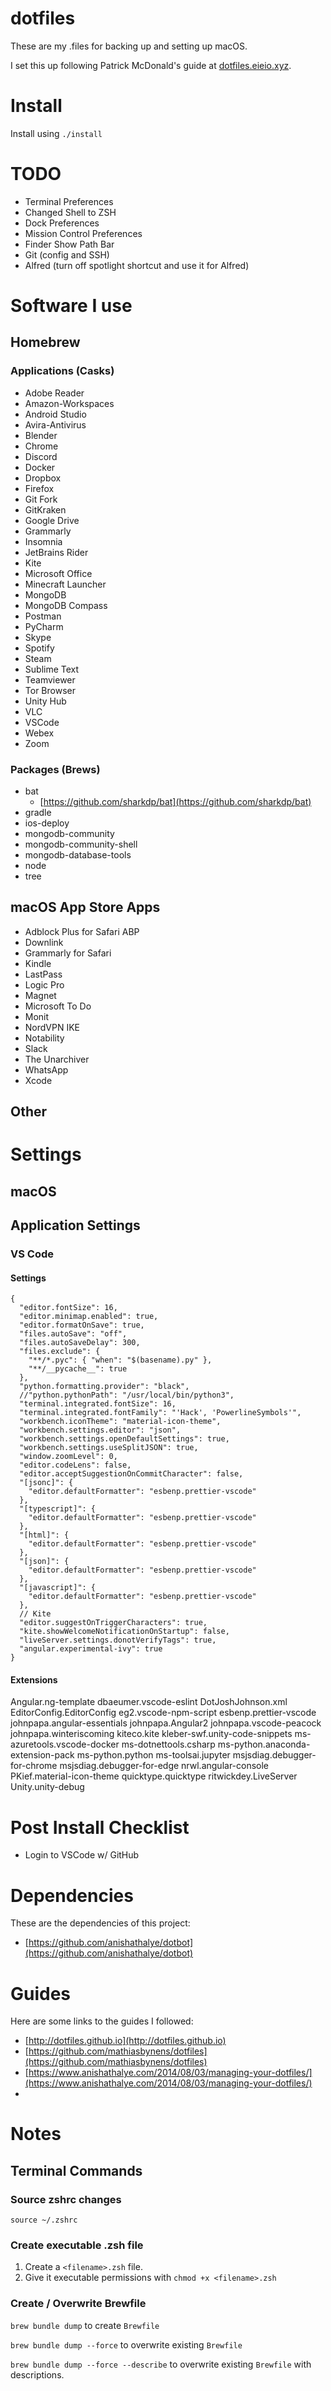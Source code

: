 # dotfiles

These are my .files for backing up and setting up macOS.

I set this up following Patrick McDonald's guide at [dotfiles.eieio.xyz](http://dotfiles.eieio.xyz).

# Install

Install using `./install`

# TODO

- Terminal Preferences
- Changed Shell to ZSH
- Dock Preferences
- Mission Control Preferences
- Finder Show Path Bar
- Git (config and SSH)
- Alfred (turn off spotlight shortcut and use it for Alfred)

# Software I use

## Homebrew

### Applications (Casks)

- Adobe Reader
- Amazon-Workspaces
- Android Studio
- Avira-Antivirus
- Blender
- Chrome
- Discord
- Docker
- Dropbox
- Firefox
- Git Fork
- GitKraken
- Google Drive
- Grammarly
- Insomnia
- JetBrains Rider
- Kite
- Microsoft Office
- Minecraft Launcher
- MongoDB
- MongoDB Compass
- Postman
- PyCharm
- Skype
- Spotify
- Steam
- Sublime Text
- Teamviewer
- Tor Browser
- Unity Hub
- VLC
- VSCode
- Webex
- Zoom

### Packages (Brews)

- bat
  - [https://github.com/sharkdp/bat](https://github.com/sharkdp/bat)
- gradle
- ios-deploy
- mongodb-community
- mongodb-community-shell
- mongodb-database-tools
- node
- tree

## macOS App Store Apps

- Adblock Plus for Safari ABP
- Downlink
- Grammarly for Safari
- Kindle
- LastPass
- Logic Pro
- Magnet
- Microsoft To Do
- Monit
- NordVPN IKE
- Notability
- Slack
- The Unarchiver
- WhatsApp
- Xcode

## Other

# Settings

## macOS

## Application Settings

### VS Code

#### Settings

```
{
  "editor.fontSize": 16,
  "editor.minimap.enabled": true,
  "editor.formatOnSave": true,
  "files.autoSave": "off",
  "files.autoSaveDelay": 300,
  "files.exclude": {
    "**/*.pyc": { "when": "$(basename).py" },
    "**/__pycache__": true
  },
  "python.formatting.provider": "black",
  //"python.pythonPath": "/usr/local/bin/python3",
  "terminal.integrated.fontSize": 16,
  "terminal.integrated.fontFamily": "'Hack', 'PowerlineSymbols'",
  "workbench.iconTheme": "material-icon-theme",
  "workbench.settings.editor": "json",
  "workbench.settings.openDefaultSettings": true,
  "workbench.settings.useSplitJSON": true,
  "window.zoomLevel": 0,
  "editor.codeLens": false,
  "editor.acceptSuggestionOnCommitCharacter": false,
  "[jsonc]": {
    "editor.defaultFormatter": "esbenp.prettier-vscode"
  },
  "[typescript]": {
    "editor.defaultFormatter": "esbenp.prettier-vscode"
  },
  "[html]": {
    "editor.defaultFormatter": "esbenp.prettier-vscode"
  },
  "[json]": {
    "editor.defaultFormatter": "esbenp.prettier-vscode"
  },
  "[javascript]": {
    "editor.defaultFormatter": "esbenp.prettier-vscode"
  },
  // Kite
  "editor.suggestOnTriggerCharacters": true,
  "kite.showWelcomeNotificationOnStartup": false,
  "liveServer.settings.donotVerifyTags": true,
  "angular.experimental-ivy": true
}
```

#### Extensions

Angular.ng-template
dbaeumer.vscode-eslint
DotJoshJohnson.xml
EditorConfig.EditorConfig
eg2.vscode-npm-script
esbenp.prettier-vscode
johnpapa.angular-essentials
johnpapa.Angular2
johnpapa.vscode-peacock
johnpapa.winteriscoming
kiteco.kite
kleber-swf.unity-code-snippets
ms-azuretools.vscode-docker
ms-dotnettools.csharp
ms-python.anaconda-extension-pack
ms-python.python
ms-toolsai.jupyter
msjsdiag.debugger-for-chrome
msjsdiag.debugger-for-edge
nrwl.angular-console
PKief.material-icon-theme
quicktype.quicktype
ritwickdey.LiveServer
Unity.unity-debug

# Post Install Checklist

- Login to VSCode w/ GitHub

# Dependencies

These are the dependencies of this project:

- [https://github.com/anishathalye/dotbot](https://github.com/anishathalye/dotbot)

# Guides

Here are some links to the guides I followed:

- [http://dotfiles.github.io](http://dotfiles.github.io)
- [https://github.com/mathiasbynens/dotfiles](https://github.com/mathiasbynens/dotfiles)
- [https://www.anishathalye.com/2014/08/03/managing-your-dotfiles/](https://www.anishathalye.com/2014/08/03/managing-your-dotfiles/)
-

# Notes

## Terminal Commands

### Source zshrc changes

`source ~/.zshrc`

### Create executable .zsh file

1. Create a `<filename>.zsh` file.
2. Give it executable permissions with `chmod +x <filename>.zsh`

### Create / Overwrite Brewfile

`brew bundle dump` to create `Brewfile`

`brew bundle dump --force` to overwrite existing `Brewfile`

`brew bundle dump --force --describe` to overwrite existing `Brewfile` with descriptions.
